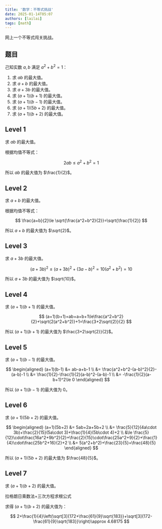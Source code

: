 ```yaml
---
title: '数学：不等式挑战'
date: 2025-01-14T05:07
authors: [lailai]
tags: [math]
---
```


<!-- truncate -->

网上一个不等式闯关挑战。

## 题目

己知实数 $a,b$ 满足 $a^2+b^2=1$：

1. 求 $ab$ 的最大值。
2. 求 $a+b$ 的最大值。
3. 求 $a+3b$ 的最大值。
4. 求 $(a+1)(b+1)$ 的最大值。
5. 求 $(a+1)(b-1)$ 的最大值。
6. 求 $(a+1)(5b+2)$ 的最大值。
7. 求 $(a+1)(b+2)$ 的最大值。

## Level 1

求 $ab$ 的最大值。

根据均值不等式：

$$
2ab\le a^2+b^2=1
$$

所以 $ab$ 的最大值为 $\frac{1}{2}$。

## Level 2

求 $a+b$ 的最大值。

根据均值不等式：

$$
\frac{a+b}{2}\le \sqrt{\frac{a^2+b^2}{2}}=\sqrt{\frac{1}{2}}
$$

所以 $a+b$ 的最大值为 $\sqrt{2}$。

## Level 3

求 $a+3b$ 的最大值。

$$
(a+3b)^2\le(a+3b)^2+(3a-b)^2=10(a^2+b^2)=10
$$

所以 $a+3b$ 的最大值为 $\sqrt{10}$。

## Level 4

求 $(a+1)(b+1)$ 的最大值。

$$
(a+1)(b+1)=ab+a+b+1\le\frac{a^2+b^2}{2}+\sqrt{2(a^2+b^2)}+1=\frac{3+2\sqrt{2}}{2}
$$

所以 $(a+1)(b+1)$ 的最大值为 $\frac{3+2\sqrt{2}}{2}$。

## Level 5

求 $(a+1)(b-1)$ 的最大值。

$$
\begin{aligned}
  (a+1)(b-1) &= ab-a+b-1 \\
  &= \frac{a^2+b^2-(a-b)^2}{2}-(a-b)-1 \\
  &= \frac{1}{2}-\frac{1}{2}(a-b)^2-(a-b)-1 \\
  &= -\frac{1}{2}(a-b+1)^2\le 0
\end{aligned}
$$

所以 $(a+1)(b-1)$ 的最大值为 $0$。

## Level 6

求 $(a+1)(5b+2)$ 的最大值。

$$
\begin{aligned}
  (a+1)(5b+2) &= 5ab+2a+5b+2 \\
  &= \frac{5}{12}(4a\cdot 3b)+\frac{2}{15}(5a\cdot 3)+\frac{1}{4}(5b\cdot 4)+2 \\
  &\le \frac{5}{12}\cdot\frac{16a^2+9b^2}{2}+\frac{2}{15}\cdot\frac{25a^2+9}{2}+\frac{1}{4}\cdot\frac{25b^2+16}{2}+2 \\
  &= 5(a^2+b^2)+\frac{23}{5}=\frac{48}{5}
\end{aligned}
$$

所以 $(a+1)(5b+2)$ 的最大值为 $\frac{48}{5}$。

## Level 7

求 $(a+1)(b+2)$ 的最大值。

拉格朗日乘数法+三次方程求根公式

求得 $(a+1)(b+2)$ 的最大值为：

$$
2+\frac{1}{4}\left(\sqrt[3]{172+\frac{61}{9}\sqrt{183}}+\sqrt[3]{172-\frac{61}{9}\sqrt{183}}\right)\approx 4.68175
$$
